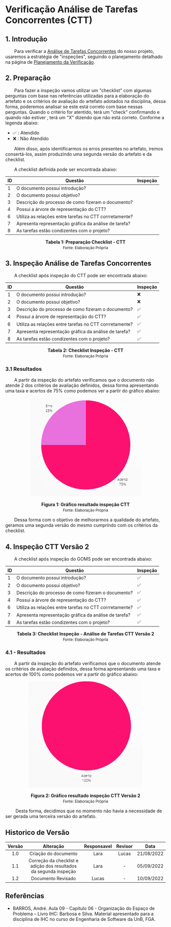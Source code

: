 # Verificação Análise de Tarefas Concorrentes (CTT)

## 1. Introdução

&emsp;&emsp;Para verificar a [Análise de Tarefas Concorrentes](../../analiseRequisitos/AnaliseDeTarefas/analiseTarefa_CTT.md) do nosso projeto, usaremos a estratégia de "inspeções", seguindo o planejamento detalhado na página de [Planejamento da Verificação](../verificacao/planejamento.md).

## 2. Preparação

&emsp;&emsp;Para fazer a inspeção vamos utilizar um "checklist" com algumas perguntas com base nas referências utilizadas para a elaboração do artefato e os critérios de avaliação do artefato adotados na disciplina, dessa forma, poderemos analisar se este está correto com base nessas perguntas. Quando o critério for atentido, terá um "check" confirmando e quando não estiver , terá um "X" dizendo que não está correto. Conforme a legenda abaixo:

- ✅ : Atendido
- ❌ : Não Atendido

&emsp;&emsp;Além disso, após identificarmos os erros presentes no artefato, iremos consertá-los, assim produzindo uma segunda versão do artefato e da checklist.

&emsp;&emsp;A checklist definida pode ser encontrada abaixo:

<center>

|ID|Questão| Inspeção |
|-----------|-------------|-------------|
| 1  |  O documento possui introdução? ||
| 2  |  O documento possui objetivo? ||
| 3  |  Descrição do processo de como fizeram o documento? ||
| 4  |  Possui a árvore de representação do CTT? ||
| 6  |  Utiliza as relações entre tarefas no CTT corrretamente? ||
| 7  |  Apresenta representação gráfica da análise de tarefa? ||
| 8  |  As tarefas estão condizentes com o projeto? ||

</center>

<figcaption align='center'>
    <b>Tabela 1: Preparação Checklist - CTT </b>
    <br><small> Fonte: Elaboração Própria </small>
</figcaption>

## 3. Inspeção Análise de Tarefas Concorrentes

&emsp;&emsp;A checklist após inspeção do CTT pode ser encontrada abaixo:

<center>

|ID|Questão| Inspeção |
|-----------|-------------|-------------|
| 1  |  O documento possui introdução? | ❌ |
| 2  |  O documento possui objetivo? | ❌ |
| 3  |  Descrição do processo de como fizeram o documento? | ✅ |
| 4  |  Possui a árvore de representação do CTT? | ✅ |
| 6  |  Utiliza as relações entre tarefas no CTT corrretamente? | ✅ |
| 7  |  Apresenta representação gráfica da análise de tarefa? | ✅ |
| 8  |  As tarefas estão condizentes com o projeto? | ✅ |

</center>

<figcaption align='center'>
    <b>Tabela 2: Checklist Inspeção - CTT </b>
    <br><small> Fonte: Elaboração Própria </small>
</figcaption>

### 3.1 Resultados

&emsp;&emsp;A partir da inspeção do artefato verificamos que o documento não atende 2 dos critérios de avaliação definidos, dessa forma apresentando uma taxa e acertos de 75% como podemos ver a partir do gráfico abaixo:

<center>

![Grafico](../../assets/graficosVerificacao/grafico1_ctt.png)

</center>

<figcaption align='center'>
    <b>Figura 1: Gráfico resultado inspeção CTT </b>
    <br><small> Fonte: Elaboração Própria </small>
</figcaption>

&emsp;&emsp;Dessa forma com o objetivo de melhorarmos a qualidade do artefato, geramos uma segunda versão do mesmo cumprindo com os critérios da checklist.

## 4. Inspeção CTT Versão 2

&emsp;&emsp;A checklist após inspeção do GOMS pode ser encontrada abaixo:

<center>

|ID|Questão| Inspeção |
|-----------|-------------|-------------|
| 1  |  O documento possui introdução? | ✅ |
| 2  |  O documento possui objetivo? | ✅ |
| 3  |  Descrição do processo de como fizeram o documento? | ✅ |
| 4  |  Possui a árvore de representação do CTT? | ✅ |
| 6  |  Utiliza as relações entre tarefas no CTT corrretamente? | ✅ |
| 7  |  Apresenta representação gráfica da análise de tarefa? | ✅ |
| 8  |  As tarefas estão condizentes com o projeto? | ✅ |

</center>

<figcaption align='center'>
    <b>Tabela 3: Checklist Inspeção - Análise de Tarefas CTT Versão 2 </b>
    <br><small> Fonte: Elaboração Própria</small>
</figcaption>

### 4.1 - Resultados

&emsp;&emsp;A partir da inspeção do artefato verificamos que o documento atende os critérios de avaliação definidos, dessa forma apresentando uma taxa e acertos de 100% como podemos ver a partir do gráfico abaixo:

<center>

![Grafico](../../assets/graficosVerificacao/grafico2_ctt.png)

</center>

<figcaption align='center'>
    <b>Figura 2: Gráfico resultado inspeção CTT Versão 2 </b>
    <br><small> Fonte: Elaboração Própria </small>
</figcaption>

&emsp;&emsp; Desta forma, decidimos que no momento não havia a necessidade de ser gerada uma terceira versão do artefato.

## Historico de Versão 

|    Versão    | Alteração| Responsavel        | Revisor     | Data
| :--------: | :----: | :------------------: | :-------------: |:----:|
| 1.0 | Criação do documento | Lara | Lucas | 21/08/2022 |
| 1.1 | Correção da checklist e adição dos resultados da segunda inspeção | Lara | - | 05/09/2022 |
| 1.2 | Documento Revisado | Lucas | - | 10/09/2022 |

## Referências

- BARROS, André. Aula 09 - Capítulo 06 - Organização do Espaço de Problema – Livro IHC: Barbosa e Silva. Material apresentado para a disciplina de IHC no curso de Engenharia de Software da UnB, FGA.
